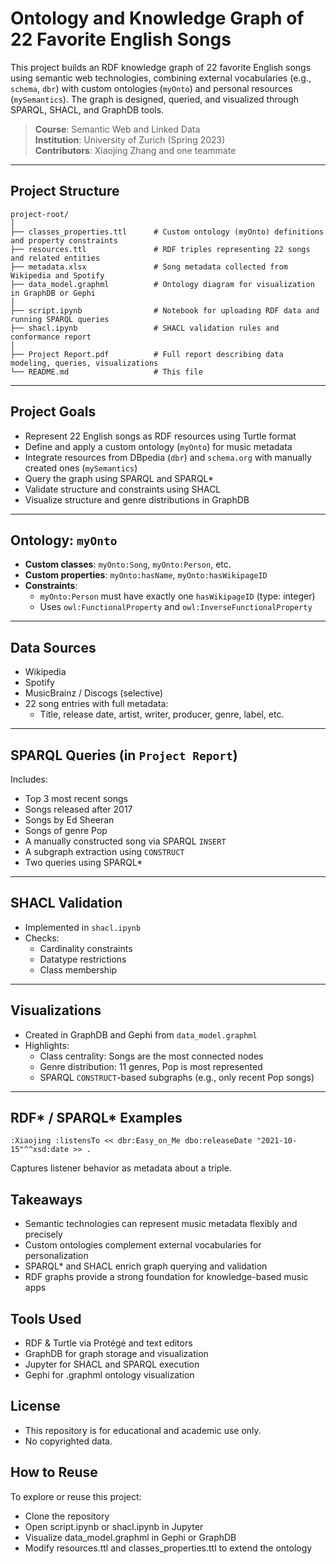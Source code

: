 # Ontology and Knowledge Graph of 22 Favorite English Songs

This project builds an RDF knowledge graph of 22 favorite English songs using semantic web technologies, combining external vocabularies (e.g., `schema`, `dbr`) with custom ontologies (`myOnto`) and personal resources (`mySemantics`). The graph is designed, queried, and visualized through SPARQL, SHACL, and GraphDB tools.

> **Course**: Semantic Web and Linked Data  
> **Institution**: University of Zurich (Spring 2023)  
> **Contributors**: Xiaojing Zhang and one teammate

---

## Project Structure

```text
project-root/
│
├── classes_properties.ttl      # Custom ontology (myOnto) definitions and property constraints
├── resources.ttl               # RDF triples representing 22 songs and related entities
├── metadata.xlsx               # Song metadata collected from Wikipedia and Spotify
├── data_model.graphml          # Ontology diagram for visualization in GraphDB or Gephi
│
├── script.ipynb                # Notebook for uploading RDF data and running SPARQL queries
├── shacl.ipynb                 # SHACL validation rules and conformance report
│
├── Project Report.pdf          # Full report describing data modeling, queries, visualizations
└── README.md                   # This file
```


---

## Project Goals

- Represent 22 English songs as RDF resources using Turtle format  
- Define and apply a custom ontology (`myOnto`) for music metadata  
- Integrate resources from DBpedia (`dbr`) and `schema.org` with manually created ones (`mySemantics`)  
- Query the graph using SPARQL and SPARQL*  
- Validate structure and constraints using SHACL  
- Visualize structure and genre distributions in GraphDB  

---

## Ontology: `myOnto`

- **Custom classes**: `myOnto:Song`, `myOnto:Person`, etc.  
- **Custom properties**: `myOnto:hasName`, `myOnto:hasWikipageID`  
- **Constraints**:
  - `myOnto:Person` must have exactly one `hasWikipageID` (type: integer)  
  - Uses `owl:FunctionalProperty` and `owl:InverseFunctionalProperty`  

---

## Data Sources

- Wikipedia  
- Spotify  
- MusicBrainz / Discogs (selective)  
- 22 song entries with full metadata:
  - Title, release date, artist, writer, producer, genre, label, etc.

---

## SPARQL Queries (in `Project Report`)

Includes:

- Top 3 most recent songs  
- Songs released after 2017  
- Songs by Ed Sheeran  
- Songs of genre Pop  
- A manually constructed song via SPARQL `INSERT`  
- A subgraph extraction using `CONSTRUCT`  
- Two queries using SPARQL*

---

## SHACL Validation

- Implemented in `shacl.ipynb`
- Checks:
  - Cardinality constraints  
  - Datatype restrictions  
  - Class membership

---

## Visualizations

- Created in GraphDB and Gephi from `data_model.graphml`  
- Highlights:
  - Class centrality: Songs are the most connected nodes  
  - Genre distribution: 11 genres, Pop is most represented  
  - SPARQL `CONSTRUCT`-based subgraphs (e.g., only recent Pop songs)

---

## RDF* / SPARQL* Examples

```turtle
:Xiaojing :listensTo << dbr:Easy_on_Me dbo:releaseDate "2021-10-15"^^xsd:date >> .
```

Captures listener behavior as metadata about a triple.

## Takeaways

- Semantic technologies can represent music metadata flexibly and precisely 
- Custom ontologies complement external vocabularies for personalization 
- SPARQL* and SHACL enrich graph querying and validation 
- RDF graphs provide a strong foundation for knowledge-based music apps

## Tools Used

-  RDF & Turtle via Protégé and text editors 
- GraphDB for graph storage and visualization 
- Jupyter for SHACL and SPARQL execution 
- Gephi for .graphml ontology visualization

## License

- This repository is for educational and academic use only.
- No copyrighted data.

## How to Reuse

To explore or reuse this project:

- Clone the repository 
- Open script.ipynb or shacl.ipynb in Jupyter 
- Visualize data_model.graphml in Gephi or GraphDB 
- Modify resources.ttl and classes_properties.ttl to extend the ontology